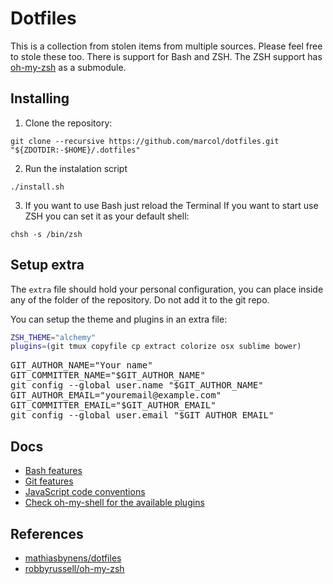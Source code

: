 # Dotfiles
This is a collection from stolen items from multiple sources. Please feel free to stole these too. There is support for Bash and ZSH. The ZSH support has [oh-my-zsh](https://github.com/robbyrussell/oh-my-zsh) as a submodule.

## Installing
1. Clone the repository:
```prompt
git clone --recursive https://github.com/marcol/dotfiles.git "${ZDOTDIR:-$HOME}/.dotfiles"
```
2. Run the instalation script
```prompt
./install.sh
```
3. If you want to use Bash just reload the Terminal If you want to start use ZSH you can set it as your default shell:
```prompt
chsh -s /bin/zsh
```

## Setup extra
The <code>extra</code> file should hold your personal configuration, you can place inside any of the folder of the repository. Do not add it to the git repo.

You can setup the theme and plugins in an extra file:
```bash
ZSH_THEME="alchemy"
plugins=(git tmux copyfile cp extract colorize osx sublime bower)
```

<pre>
GIT_AUTHOR_NAME="Your name"
GIT_COMMITTER_NAME="$GIT_AUTHOR_NAME"
git config --global user.name "$GIT_AUTHOR_NAME"
GIT_AUTHOR_EMAIL="youremail@example.com"
GIT_COMMITTER_EMAIL="$GIT_AUTHOR_EMAIL"
git config --global user.email "$GIT_AUTHOR_EMAIL"
</pre>

## Docs
* [Bash features](Docs/BASH.md)
* [Git features](Docs/GIT.md)
* [JavaScript code conventions](Docs/CONVENTIONS.md)
* [Check oh-my-shell for the available plugins](http://ohmyz.sh)

## References
* [mathiasbynens/dotfiles](https://github.com/mathiasbynens/dotfiles)
* [robbyrussell/oh-my-zsh](https://github.com/robbyrussell/oh-my-zsh)